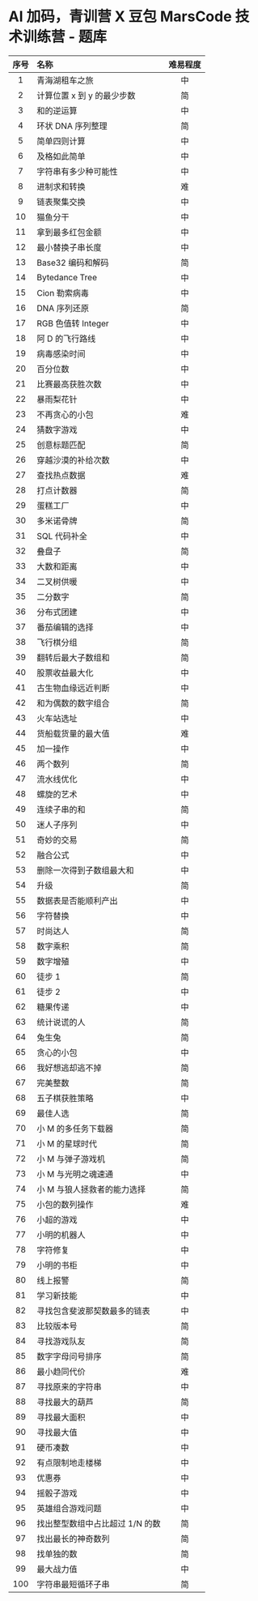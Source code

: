 # AI 加码，青训营 X 豆包 MarsCode 技术训练营 - 题库

| 序号  | 名称 | 难易程度 |
| :---: | :---- | :----: |
| 1 | 青海湖租车之旅 | 中 |
| 2 | 计算位置 x 到 y 的最少步数 | 简 |
| 3 | 和的逆运算 | 中 |
| 4 | 环状 DNA 序列整理 | 简 |
| 5| 简单四则计算 | 中 | 
| 6 | 及格如此简单 | 中 |
| 7 | 字符串有多少种可能性 | 中 |
| 8 | 进制求和转换 | 难 |
| 9 | 链表聚集交换 | 中 |
| 10 | 猫鱼分干 | 中 |
| 11 | 拿到最多红包金额 | 中 |
| 12 | 最小替换子串长度 | 中 |
| 13 | Base32 编码和解码 | 简 |
| 14| Bytedance Tree | 中 |
| 15 | Cion 勒索病毒 | 中 |
| 16 | DNA 序列还原 | 简 |
| 17 | RGB 色值转 Integer | 中 |
| 18 | 阿 D 的飞行路线 | 中 |
| 19 | 病毒感染时间 | 中 |
| 20 | 百分位数 | 中 |
| 21 | 比赛最高获胜次数 | 中 |
| 22 | 暴雨梨花针 | 中 |
| 23 | 不再贪心的小包 | 难 |
| 24 | 猜数字游戏 | 中 |
| 25 | 创意标题匹配 | 简 |
| 26 | 穿越沙漠的补给次数 | 中 |
| 27 | 查找热点数据 | 难 |
| 28 | 打点计数器 | 简 |
| 29 | 蛋糕工厂 | 中 |
| 30 | 多米诺骨牌 | 简 |
| 31 | SQL 代码补全 | 中 |
| 32 | 叠盘子 | 简 |
| 33 | 大数和距离 | 中 |
| 34 | 二叉树供暖 | 中 |
| 35 | 二分数字 | 简 |
| 36 | 分布式团建 | 中 |
| 37 | 番茄编辑的选择 | 中 |
| 38 | 飞行棋分组 | 简 |
| 39 | 翻转后最大子数组和 | 简 |
| 40 | 股票收益最大化 | 中 |
| 41 | 古生物血缘远近判断 | 中 |
| 42 | 和为偶数的数字组合 | 简 |
| 43 | 火车站选址 | 中 |
| 44 | 货船载货量的最大值 | 难 |
| 45 | 加一操作 | 中 |
| 46 | 两个数列 | 简 |
| 47 | 流水线优化 | 中 |
| 48 | 螺旋的艺术 | 中 |
| 49 | 连续子串的和 | 简 |
| 50 | 迷人子序列 | 中 |
| 51 | 奇妙的交易 | 简 |
| 52 | 融合公式 | 中 |
| 53 | 删除一次得到子数组最大和 | 中 |
| 54 | 升级 | 简 |
| 55 | 数据表是否能顺利产出 | 中 |
| 56 | 字符替换 | 中 |
| 57 | 时尚达人 | 简 |
| 58 | 数字乘积 | 简 |
| 59 | 数字增殖 | 中 |
| 60 | 徒步 1 | 简 |
| 61 | 徒步 2 | 中 |
| 62 | 糖果传递 | 中 |
| 63 | 统计说谎的人 | 简 |
| 64 | 兔生兔 | 简 |
| 65 | 贪心的小包 | 中 |
| 66 | 我好想逃却逃不掉 | 简 |
| 67 | 完美整数 | 简 |
| 68 | 五子棋获胜策略 | 中 |
| 69 | 最佳人选 | 简 |
| 70 | 小 M 的多任务下载器 | 简 |
| 71 | 小 M 的星球时代 | 简 |
| 72 | 小 M 与弹子游戏机 | 简 |
| 73 | 小 M 与光明之魂速通 | 中 |
| 74 | 小 M 与狼人拯救者的能力选择 | 简 |
| 75 | 小包的数列操作 | 难 |
| 76 | 小超的游戏 | 中 |
| 77 | 小明的机器人 | 中 |
| 78 | 字符修复 | 中 |
| 79 | 小明的书柜 | 中 |
| 80 | 线上报警 | 简 |
| 81 | 学习新技能 | 中 |
| 82 | 寻找包含斐波那契数最多的链表 | 中 |
| 83 | 比较版本号 | 简 |
| 84 | 寻找游戏队友 | 简 |
| 85 | 数字字母问号排序 | 简 |
| 86 | 最小趋同代价 | 难 |
| 87 | 寻找原来的字符串 | 中 |
| 88 | 寻找最大的葫芦 | 简 |
| 89 | 寻找最大面积 | 中 |
| 90 | 寻找最大值 | 中 |
| 91 | 硬币凑数 | 中 |
| 92 | 有点限制地走楼梯 | 中 |
| 93 | 优惠券 | 中 |
| 94 | 摇骰子游戏 | 中 |
| 95 | 英雄组合游戏问题 | 中 |
| 96 | 找出整型数组中占比超过 1/N 的数 | 简 |
| 97 | 找出最长的神奇数列 | 简 |
| 98 | 找单独的数 | 简 |
| 99 | 最大战力值 | 中 |
| 100 | 字符串最短循环子串 | 简 |
